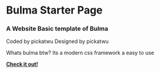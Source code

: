<h1>Bulma Starter Page</h1>
<h3>
A Website Basic template of Bulma
</h3>
<p>
Coded by pickatwu
Designed by pickatwu
</p>

<p>
Whats bulma btw?
Its a modern css framework 
a easy to use 
</p>
<a href="https://pickatwu.github.io/bulmastartingpage/"><strong>Check it out!</strong></a>
